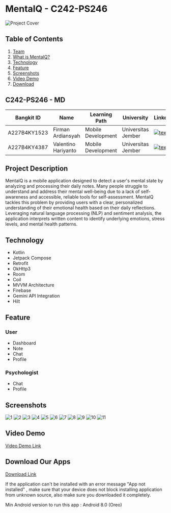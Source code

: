 # MentalQ - C242-PS246

![Project Cover](https://github.com/user-attachments/assets/7e0ea2a3-dced-4717-b3c4-8d4e65cacb41)

## Table of Contents

1. [Team](#C242-PS246---md)
2. [What is MentalQ?](#Project-Description)
3. [Technology](#Technology)
4. [Feature](#Feature)
5. [Screenshots](#Screenshots)
6. [Video Demo](#Video-demo)
7. [Download](#Download-our-apps)

## C242-PS246 - MD

| Bangkit ID | Name | Learning Path | University | LinkedIn |
| ---      | ---       | ---       | ---       | ---       |
| A227B4KY1523 | Firman Ardiansyah  | Mobile Development | Universitas Jember | [![text](https://img.shields.io/badge/LinkedIn-0077B5?style=for-the-badge&logo=linkedin&logoColor=white)](https://www.linkedin.com/in/fireeemaan/) |
| A227B4KY4387 | Valentino Hariyanto | Mobile Development | Universitas Jember | [![text](https://img.shields.io/badge/LinkedIn-0077B5?style=for-the-badge&logo=linkedin&logoColor=white)](https://www.linkedin.com/in/valentinohariyanto/) |

## Project Description

MentalQ is a mobile application designed to detect a user's mental state by analyzing and processing their daily notes. Many people struggle to understand and address their mental well-being due to a lack of self-awareness and accessible, reliable tools for self-assessment. MentalQ tackles this problem by providing users with a clear, personalized understanding of their emotional health based on their daily reflections. Leveraging natural language processing (NLP) and sentiment analysis, the application interprets written content to identify underlying emotions, stress levels, and mental health patterns.

## Technology

- Kotlin
- Jetpack Compose
- Retrofit
- OkHttp3
- Room
- Coil
- MVVM Architecture
- Firebase
- Gemini API Integration
- Hilt

## Feature
### User
- Dashboard
- Note
- Chat
- Profile

### Psychologist
- Chat
- Profile

## Screenshots
![1](https://github.com/user-attachments/assets/b0b88902-a1b9-44c0-97bb-fafd133f863d)
![2](https://github.com/user-attachments/assets/c8bf1fd7-f1ca-4e4b-b40b-b46efac6eff3)
![3](https://github.com/user-attachments/assets/4c34591f-1303-4a76-9c46-0f8266a7db97)
![4](https://github.com/user-attachments/assets/4319a783-cc98-42c0-9377-8f4b22ec47de)
![5](https://github.com/user-attachments/assets/3c16e1cc-79ac-4302-944f-5c17e322186e)
![6](https://github.com/user-attachments/assets/d9f3409f-66af-43e2-bb85-5ceebb49c351)
![7](https://github.com/user-attachments/assets/f0f4499c-2984-4503-9d5e-32b2260eebdb)
![8](https://github.com/user-attachments/assets/30a9edf0-e3a4-425e-a5a7-b057cbafafdb)
![9](https://github.com/user-attachments/assets/ada49e2d-60dc-46b1-8e43-fc42b5999884)
![10](https://github.com/user-attachments/assets/3cef416b-5910-42f3-a040-ffb44c0751cf)
![11](https://github.com/user-attachments/assets/224cfa3a-61cd-4e61-b272-286fb505f480)
  
## Video Demo
[Video Demo Link](video_link)

## Download Our Apps
[Download Link](https://drive.google.com/drive/folders/17OMxdNMiDujlPFGmDOYREAE1iCrxMXh8?usp=drive_link)

If the application can't be installed with an error message "App not installed" , make sure that your device does not block installing application from unknown source, also make sure you downloaded it completely.

Min Android version to run this app : Android 8.0 (Oreo)
